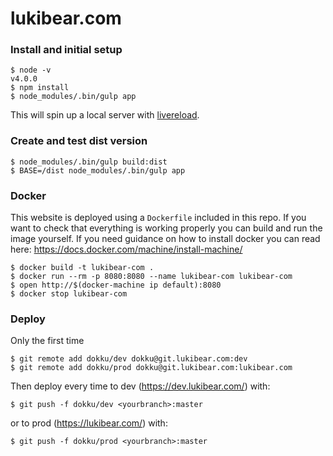 # lukibear.com

### Install and initial setup

    $ node -v
    v4.0.0
    $ npm install
    $ node_modules/.bin/gulp app

This will spin up a local server with [livereload](https://chrome.google.com/webstore/detail/livereload/jnihajbhpnppcggbcgedagnkighmdlei?hl=en).

### Create and test dist version

    $ node_modules/.bin/gulp build:dist
    $ BASE=/dist node_modules/.bin/gulp app

### Docker

This website is deployed using a `Dockerfile` included in this repo. If you want to check that everything is working properly you can build and run the image yourself. If you need guidance on how to install docker you can read here: https://docs.docker.com/machine/install-machine/

    $ docker build -t lukibear-com .
    $ docker run --rm -p 8080:8080 --name lukibear-com lukibear-com
    $ open http://$(docker-machine ip default):8080
    $ docker stop lukibear-com

### Deploy

Only the first time

    $ git remote add dokku/dev dokku@git.lukibear.com:dev
    $ git remote add dokku/prod dokku@git.lukibear.com:lukibear.com

Then deploy every time to dev (https://dev.lukibear.com/) with:

    $ git push -f dokku/dev <yourbranch>:master

or to prod (https://lukibear.com/) with:

    $ git push -f dokku/prod <yourbranch>:master
